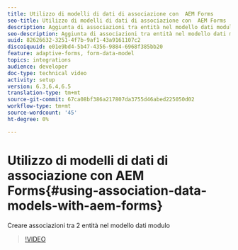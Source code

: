 ```yaml
---
title: Utilizzo di modelli di dati di associazione con  AEM Forms
seo-title: Utilizzo di modelli di dati di associazione con  AEM Forms
description: Aggiunta di associazioni tra entità nel modello dati modulo
seo-description: Aggiunta di associazioni tra entità nel modello dati modulo
uuid: 82626632-3251-4f7b-9af1-43a9161107c2
discoiquuid: e01e9bd4-5b47-4356-9884-6968f385bb20
feature: adaptive-forms, form-data-model
topics: integrations
audience: developer
doc-type: technical video
activity: setup
version: 6.3,6.4,6.5
translation-type: tm+mt
source-git-commit: 67ca08bf386a217807da3755d46abed225050d02
workflow-type: tm+mt
source-wordcount: '45'
ht-degree: 0%

---
```



# Utilizzo di modelli di dati di associazione con  AEM Forms{#using-association-data-models-with-aem-forms}

Creare associazioni tra 2 entità nel modello dati modulo

>[!VIDEO](https://video.tv.adobe.com/v/17737/?quality=9&learn=on)

